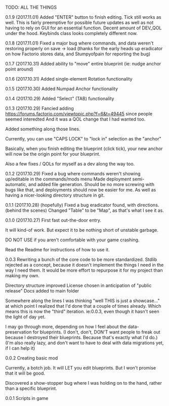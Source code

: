 TODO:
ALL THE THINGS

0.1.9 (2017.11.01)
Added "ENTER" button to finish editing. Tick still works as well. This is fairly preemptive for possible future updates
	as well as not having to rely on GUI for an essential function.
Decent amount of DEV_QOL under the hood. Keybinds class looks completely different now.

0.1.8 (2017.11.01)
Fixed a major bug where commands, and data weren't restoring properly on save -> load
	(thanks for the early heads up eradicator on how Factorio stores data, and Stumpyofpain for reporting the bug)

0.1.7 (2017.10.31)
Added ability to "move" entire blueprint (ie: nudge anchor point around)

0.1.6 (2017.10.31)
Added single-element Rotation functionality

0.1.5 (2017.10.30)
Added Numpad Anchor functionality

0.1.4 (2017.10.29)
Added "Select" (TAB) functionality

0.1.3 (2017.10.29)
Fancied adding https://forums.factorio.com/viewtopic.php?f=6&t=49445 since people seemed interedted
And it was a QOL change that I had wanted too.

Added something along those lines.

Currently, you can use "CAPS LOCK" to "lock in" selection as the "anchor"

Basically, when you finish editing the blueprint (click tick), your new anchor will now be the origin
point for your blueprint.

Also a few fixes / QOLs for myself as a dev along the way too.

0.1.2 (2017.10.29)
Fixed a bug where commands weren't showing up/editable in the commands/mods menu
Made deployment semi-automatic, and added file generation. Should be no more screwing with bugs like that, 
    and deployments should now be easier for me. As well as having a nicer-looking directory structure in git.

0.1.1 (2017.10.28)
(hopefully) Fixed a bug eradicator found, with directions.
(behind the scenes) Changed "Table" to be "Map", as that's what I see it as.

0.1.0 (2017.10.27)
First fast out-the-door entry.

It will kind-of work. But expect it to be nothing short of unstable garbage.

DO NOT USE if you aren't comfortable with your game crashing.

Read the Readme for instructions of how to use it.

0.0.3
Rewriting a bunch of the core code to be more standardized. 
Stdlib rejected as a concept, because it doesn't implement the things I need in the way I need them.
It would be more effort to repurpose it for my project than making my own.

Directory structure improved
License chosen in anticipation of "public release"
Docs added to main folder

Somewhere along the lines I was thinking "well THIS is just a showcase..." at which point I realized that I'd done that a couple of times already.
Which means this is now the "third" iteration. ie:0.0.3, even though it hasn't seen the light of day yet.

I may go through more, depending on how I feel about the data-preservation for blueprints.
(I don't, don't, DON'T want people to freak out because I destroyed their blueprints. Because that's exactly what I'd do.)
(I'm also really lazy, and don't want to have to deal with data migrations yet, if I can help it)

0.0.2
Creating basic mod

Currently, a botch job. 
It will LET you edit blueprints. 
But I won't promise that it will be good.

Discovered a show-stopper bug where I was holding on to the hand, rather than a specific blueprint.

0.0.1
Scripts in game